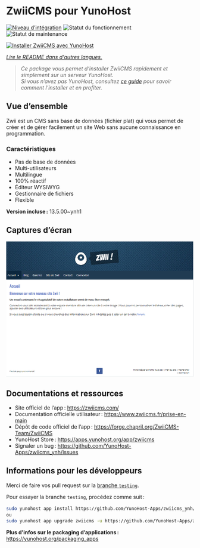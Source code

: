 <!--
Nota bene : ce README est automatiquement généré par <https://github.com/YunoHost/apps/tree/master/tools/readme_generator>
Il NE doit PAS être modifié à la main.
-->

# ZwiiCMS pour YunoHost

[![Niveau d’intégration](https://apps.yunohost.org/badge/integration/zwiicms)](https://ci-apps.yunohost.org/ci/apps/zwiicms/)
![Statut du fonctionnement](https://apps.yunohost.org/badge/state/zwiicms)
![Statut de maintenance](https://apps.yunohost.org/badge/maintained/zwiicms)

[![Installer ZwiiCMS avec YunoHost](https://install-app.yunohost.org/install-with-yunohost.svg)](https://install-app.yunohost.org/?app=zwiicms)

*[Lire le README dans d'autres langues.](./ALL_README.md)*

> *Ce package vous permet d’installer ZwiiCMS rapidement et simplement sur un serveur YunoHost.*  
> *Si vous n’avez pas YunoHost, consultez [ce guide](https://yunohost.org/install) pour savoir comment l’installer et en profiter.*

## Vue d’ensemble

Zwii est un CMS sans base de données (fichier plat) qui vous permet de créer et de gérer facilement un site Web sans aucune connaissance en programmation.

### Caractéristiques

- Pas de base de données
- Multi-utilisateurs
- Multilingue
- 100% réactif
- Éditeur WYSIWYG
- Gestionnaire de fichiers
- Flexible


**Version incluse :** 13.5.00~ynh1

## Captures d’écran

![Capture d’écran de ZwiiCMS](./doc/screenshots/dashboard.png)

## Documentations et ressources

- Site officiel de l’app : <https://zwiicms.com/>
- Documentation officielle utilisateur : <https://www.zwiicms.fr/prise-en-main>
- Dépôt de code officiel de l’app : <https://forge.chapril.org/ZwiiCMS-Team/ZwiiCMS>
- YunoHost Store : <https://apps.yunohost.org/app/zwiicms>
- Signaler un bug : <https://github.com/YunoHost-Apps/zwiicms_ynh/issues>

## Informations pour les développeurs

Merci de faire vos pull request sur la [branche `testing`](https://github.com/YunoHost-Apps/zwiicms_ynh/tree/testing).

Pour essayer la branche `testing`, procédez comme suit :

```bash
sudo yunohost app install https://github.com/YunoHost-Apps/zwiicms_ynh/tree/testing --debug
ou
sudo yunohost app upgrade zwiicms -u https://github.com/YunoHost-Apps/zwiicms_ynh/tree/testing --debug
```

**Plus d’infos sur le packaging d’applications :** <https://yunohost.org/packaging_apps>
